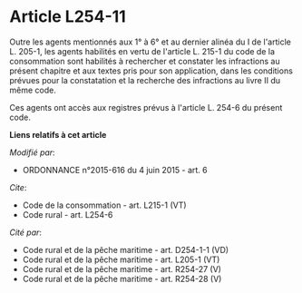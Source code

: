 # Article L254-11

Outre les agents mentionnés        aux 1° à 6° et au dernier alinéa du I de l'article L. 205-1, les agents habilités en vertu
de l'article L. 215-1 du code de la consommation sont habilités à rechercher et constater les infractions au présent chapitre
et aux textes pris pour son application, dans les conditions prévues pour la constatation et la recherche des infractions au
livre II du même code. 

Ces agents ont accès aux registres prévus à l'article L. 254-6 du présent code.

**Liens relatifs à cet article**

_Modifié par_:

  - ORDONNANCE n°2015-616 du 4 juin 2015 - art. 6

_Cite_:

  - Code de la consommation - art. L215-1 (VT)
  - Code rural - art. L254-6

_Cité par_:

  - Code rural et de la pêche maritime - art. D254-1-1 (VD)
  - Code rural et de la pêche maritime - art. L205-1 (VT)
  - Code rural et de la pêche maritime - art. R254-27 (V)
  - Code rural et de la pêche maritime - art. R254-28 (V)
